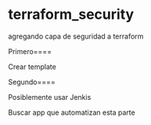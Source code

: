 # terraform_security
agregando capa de seguridad a terraform

Primero====

Crear template


Segundo====

Posiblemente usar Jenkis 

Buscar app que automatizan esta parte